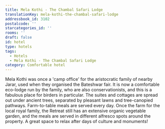 ```yaml
---
title: Mela Kothi - The Chambal Safari Lodge
translationKey: mela-kothi-the-chambal-safari-lodge
addressbook_id: 3102
postalcode: ''
starcategories_id: ''
rooms: ''
draft: false
id: hotel
type: hotels
tags:
  - Hotels
  - Mela Kothi - The Chambal Safari Lodge
category: Comfortable hotel
---
```

Mela Kothi was once a 'camp office' for the aristocratic family of nearby Jarar, used when they organised the Bateshwar fair. It is now a comfortable eco-lodge run by the family, who are also conservationists, and this is a fabulous place for birders in particular. The suites and cottages are spread out under ancient trees, separated by pleasant lawns and tree-canopied pathways. Farm-to-table meals are served every day.  Once the farm for the local royal family, the Retreat still has an extensive organic vegetable garden, and the meals are served in different alfresco spots around the property. A great space to relax after days of culture and monuments!